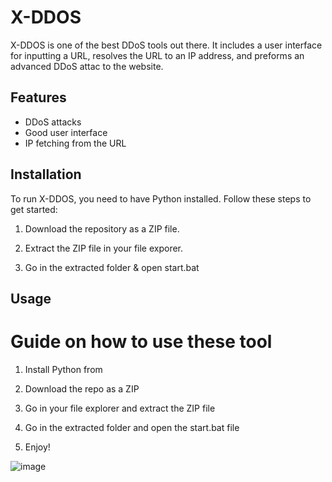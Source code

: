 # X-DDOS 
      
X-DDOS is one of the best DDoS tools out there. It includes a user interface for inputting a URL,  resolves the URL to an IP address, and preforms an advanced DDoS attac to the website.

## Features
 
- DDoS attacks  
- Good user interface  
- IP fetching from the URL
 
## Installation
 
To run X-DDOS, you need to have Python installed. Follow these steps to get started:  

1. Download the repository as a ZIP file. 

2. Extract the ZIP file in your file exporer.  
  
3. Go in the extracted folder & open start.bat 
 
## Usage  
 
# Guide on how to use these tool   
 
1. Install Python from 
 
2. Download the repo as a ZIP   
 
3. Go in your file explorer and extract the ZIP file  

4. Go in the extracted folder and open the start.bat file
   
5. Enjoy!  


![image](https://github.com/user-attachments/assets/cb09b2d8-c4b5-41c0-804d-cd7d8b0c30df)   